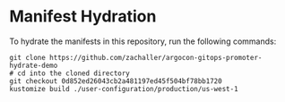 # Manifest Hydration

To hydrate the manifests in this repository, run the following commands:

```shell
git clone https://github.com/zachaller/argocon-gitops-promoter-hydrate-demo
# cd into the cloned directory
git checkout 0d852ed26043cb2a481197ed45f504bf78bb1720
kustomize build ./user-configuration/production/us-west-1
```
